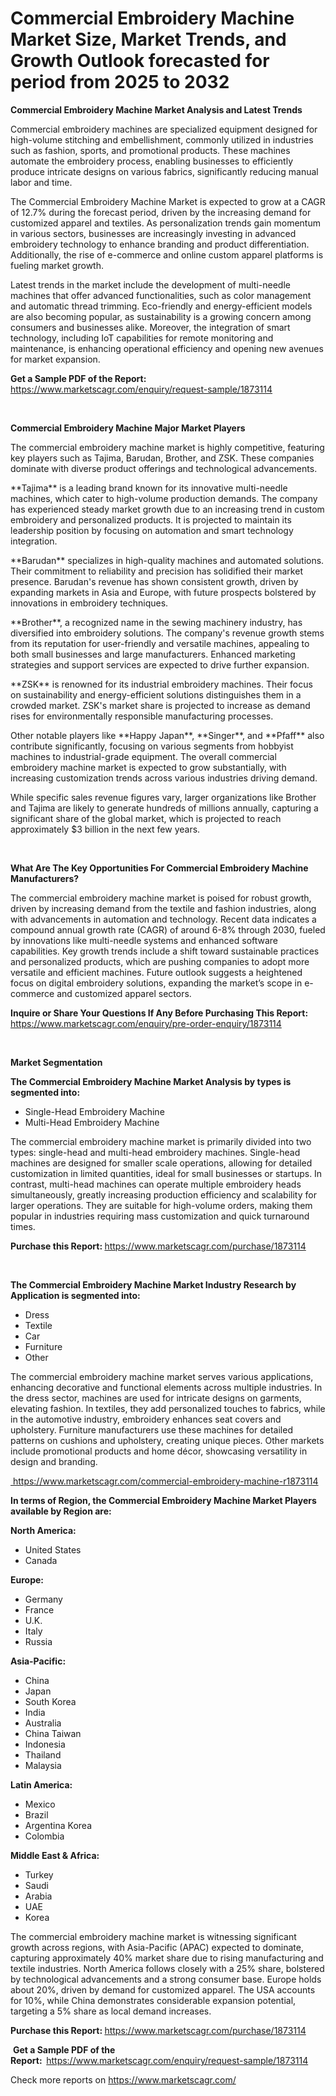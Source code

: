 <p><h1>Commercial Embroidery Machine Market Size, Market Trends, and Growth Outlook forecasted for period from 2025 to 2032</h1></p><p><strong>Commercial Embroidery Machine Market Analysis and Latest Trends</strong></p>
<p><p>Commercial embroidery machines are specialized equipment designed for high-volume stitching and embellishment, commonly utilized in industries such as fashion, sports, and promotional products. These machines automate the embroidery process, enabling businesses to efficiently produce intricate designs on various fabrics, significantly reducing manual labor and time.</p><p>The Commercial Embroidery Machine Market is expected to grow at a CAGR of 12.7% during the forecast period, driven by the increasing demand for customized apparel and textiles. As personalization trends gain momentum in various sectors, businesses are increasingly investing in advanced embroidery technology to enhance branding and product differentiation. Additionally, the rise of e-commerce and online custom apparel platforms is fueling market growth.</p><p>Latest trends in the market include the development of multi-needle machines that offer advanced functionalities, such as color management and automatic thread trimming. Eco-friendly and energy-efficient models are also becoming popular, as sustainability is a growing concern among consumers and businesses alike. Moreover, the integration of smart technology, including IoT capabilities for remote monitoring and maintenance, is enhancing operational efficiency and opening new avenues for market expansion.</p></p>
<p><strong>Get a Sample PDF of the Report:&nbsp;</strong> <a href="https://www.marketscagr.com/enquiry/request-sample/1873114?utm_campaign=2208&utm_medium=2&utm_source=Github&utm_content=ia&utm_term=22022025&utm_id=commercial-embroidery-machine">https://www.marketscagr.com/enquiry/request-sample/1873114</a></p>
<p>&nbsp;</p>
<p><strong>Commercial Embroidery Machine Major Market Players</strong></p>
<p><p>The commercial embroidery machine market is highly competitive, featuring key players such as Tajima, Barudan, Brother, and ZSK. These companies dominate with diverse product offerings and technological advancements. </p><p>**Tajima** is a leading brand known for its innovative multi-needle machines, which cater to high-volume production demands. The company has experienced steady market growth due to an increasing trend in custom embroidery and personalized products. It is projected to maintain its leadership position by focusing on automation and smart technology integration.</p><p>**Barudan** specializes in high-quality machines and automated solutions. Their commitment to reliability and precision has solidified their market presence. Barudan's revenue has shown consistent growth, driven by expanding markets in Asia and Europe, with future prospects bolstered by innovations in embroidery techniques.</p><p>**Brother**, a recognized name in the sewing machinery industry, has diversified into embroidery solutions. The company's revenue growth stems from its reputation for user-friendly and versatile machines, appealing to both small businesses and large manufacturers. Enhanced marketing strategies and support services are expected to drive further expansion.</p><p>**ZSK** is renowned for its industrial embroidery machines. Their focus on sustainability and energy-efficient solutions distinguishes them in a crowded market. ZSK's market share is projected to increase as demand rises for environmentally responsible manufacturing processes.</p><p>Other notable players like **Happy Japan**, **Singer**, and **Pfaff** also contribute significantly, focusing on various segments from hobbyist machines to industrial-grade equipment. The overall commercial embroidery machine market is expected to grow substantially, with increasing customization trends across various industries driving demand. </p><p>While specific sales revenue figures vary, larger organizations like Brother and Tajima are likely to generate hundreds of millions annually, capturing a significant share of the global market, which is projected to reach approximately $3 billion in the next few years.</p></p>
<p>&nbsp;</p>
<p><strong>What Are The Key Opportunities For Commercial Embroidery Machine Manufacturers?</strong></p>
<p><p>The commercial embroidery machine market is poised for robust growth, driven by increasing demand from the textile and fashion industries, along with advancements in automation and technology. Recent data indicates a compound annual growth rate (CAGR) of around 6-8% through 2030, fueled by innovations like multi-needle systems and enhanced software capabilities. Key growth trends include a shift toward sustainable practices and personalized products, which are pushing companies to adopt more versatile and efficient machines. Future outlook suggests a heightened focus on digital embroidery solutions, expanding the market’s scope in e-commerce and customized apparel sectors.</p></p>
<p><strong>Inquire or Share Your Questions If Any Before Purchasing This Report:</strong> <a href="https://www.marketscagr.com/enquiry/pre-order-enquiry/1873114?utm_campaign=2208&utm_medium=2&utm_source=Github&utm_content=ia&utm_term=22022025&utm_id=commercial-embroidery-machine">https://www.marketscagr.com/enquiry/pre-order-enquiry/1873114</a></p>
<p>&nbsp;</p>
<p><strong>Market Segmentation</strong></p>
<p><strong>The Commercial Embroidery Machine Market Analysis by types is segmented into:</strong></p>
<p><ul><li>Single-Head Embroidery Machine</li><li>Multi-Head Embroidery Machine</li></ul></p>
<p><p>The commercial embroidery machine market is primarily divided into two types: single-head and multi-head embroidery machines. Single-head machines are designed for smaller scale operations, allowing for detailed customization in limited quantities, ideal for small businesses or startups. In contrast, multi-head machines can operate multiple embroidery heads simultaneously, greatly increasing production efficiency and scalability for larger operations. They are suitable for high-volume orders, making them popular in industries requiring mass customization and quick turnaround times.</p></p>
<p><strong>Purchase this Report:&nbsp;</strong><a href="https://www.marketscagr.com/purchase/1873114?utm_campaign=2208&utm_medium=2&utm_source=Github&utm_content=ia&utm_term=22022025&utm_id=commercial-embroidery-machine">https://www.marketscagr.com/purchase/1873114</a></p>
<p>&nbsp;</p>
<p><strong>The Commercial Embroidery Machine Market Industry Research by Application is segmented into:</strong></p>
<p><ul><li>Dress</li><li>Textile</li><li>Car</li><li>Furniture</li><li>Other</li></ul></p>
<p><p>The commercial embroidery machine market serves various applications, enhancing decorative and functional elements across multiple industries. In the dress sector, machines are used for intricate designs on garments, elevating fashion. In textiles, they add personalized touches to fabrics, while in the automotive industry, embroidery enhances seat covers and upholstery. Furniture manufacturers use these machines for detailed patterns on cushions and upholstery, creating unique pieces. Other markets include promotional products and home décor, showcasing versatility in design and branding.</p></p>
<p><a href="https://www.marketscagr.com/commercial-embroidery-machine-r1873114?utm_campaign=2208&utm_medium=2&utm_source=Github&utm_content=ia&utm_term=22022025&utm_id=commercial-embroidery-machine">&nbsp;https://www.marketscagr.com/commercial-embroidery-machine-r1873114</a></p>
<p><strong>In terms of Region, the Commercial Embroidery Machine Market Players available by Region are:</strong></p>
<p>
    <p> <strong> North America: </strong>
        <ul>
            <li>United States</li>
            <li>Canada</li>
        </ul>
        </p> 
    <p> <strong> Europe: </strong>
        <ul>
            <li>Germany</li>
            <li>France</li>
            <li>U.K.</li>
            <li>Italy</li>
            <li>Russia</li>
        </ul>
        </p> 
    <p> <strong> Asia-Pacific: </strong>
        <ul>
            <li>China</li>
            <li>Japan</li>
            <li>South Korea</li>
            <li>India</li>
            <li>Australia</li>
            <li>China Taiwan</li>
            <li>Indonesia</li>
            <li>Thailand</li>
            <li>Malaysia</li>
        </ul>
        </p> 
    <p> <strong> Latin America: </strong>
        <ul>
            <li>Mexico</li>
            <li>Brazil</li>
            <li>Argentina Korea</li>
            <li>Colombia</li>
        </ul>
        </p> 
    <p> <strong> Middle East & Africa: </strong>
        <ul>
            <li>Turkey</li>
            <li>Saudi</li>
            <li>Arabia</li>
            <li>UAE</li>
            <li>Korea</li>
        </ul>
    </p>
    </p>
<p><p>The commercial embroidery machine market is witnessing significant growth across regions, with Asia-Pacific (APAC) expected to dominate, capturing approximately 40% market share due to rising manufacturing and textile industries. North America follows closely with a 25% share, bolstered by technological advancements and a strong consumer base. Europe holds about 20%, driven by demand for customized apparel. The USA accounts for 10%, while China demonstrates considerable expansion potential, targeting a 5% share as local demand increases.</p></p>
<p><strong>Purchase this Report: </strong><a href="https://www.marketscagr.com/purchase/1873114?utm_campaign=2208&utm_medium=2&utm_source=Github&utm_content=ia&utm_term=22022025&utm_id=commercial-embroidery-machine">https://www.marketscagr.com/purchase/1873114</a></p>
<p>&nbsp;<strong>Get a Sample PDF of the Report:&nbsp;&nbsp;</strong><a href="https://www.marketscagr.com/enquiry/request-sample/1873114?utm_campaign=2208&utm_medium=2&utm_source=Github&utm_content=ia&utm_term=22022025&utm_id=commercial-embroidery-machine">https://www.marketscagr.com/enquiry/request-sample/1873114</a></p>
<p><strong></strong></p>
<p>Check more reports on <a href="https://www.marketscagr.com/?utm_campaign=2208&utm_medium=2&utm_source=Github&utm_content=ia&utm_term=22022025&utm_id=commercial-embroidery-machine">https://www.marketscagr.com/</a></p>